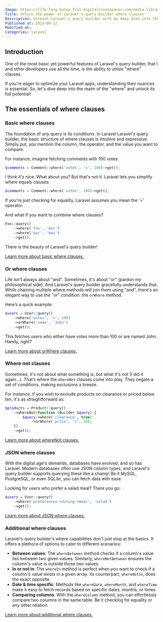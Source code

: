 ```yaml
---
Image: https://life-long-bunny.fra1.digitaloceanspaces.com/media-library/production/71/NjPIPYfFErJWOhUIgb6vbjhiAibOPR-metacHJvZ3JhbW1pbmdfbGZlcnRzLmpwZw%3D%3D-.jpg
Title: Unlock the power of Laravel's query builder where clauses
Description: Unleash Laravel's query builder with my deep dive into the power of "where" clauses—triggering conditions, exclusions, JSON queries, and more.
Published at: 2023-09-12
Modified at: 
Categories: laravel
---
```


## Introduction

One of the most basic yet powerful features of Laravel's query builder, that I and other developers use all the time, is the ability to utilize "where" clauses.

If you're eager to optimize your Laravel apps, understanding their nuances is essential. So, let's dive deep into the realm of the "where" and unlock its full potential!

## The essentials of where clauses

### Basic where clauses

The foundation of any query is its conditions. In Laravel Laravel's query builder, the basic structure of where clauses is intuitive and expressive. Simply put, you mention the column, the operator, and the value you want to compare.

For instance, imagine fetching comments with 100 votes:

```php
$comments = Comment::where('votes', '=', 100)->get();
```

I think it's nice. What about you? But that's not it. Laravel lets you simplify where equals clauses:

```php
$comments = Comment::where('votes', 100)->get();
```

If you're just checking for equality, Laravel assumes you mean the '=' operator. 

And what if you want to combine where clauses?

```php
Foo::query()
    ->where('foo', 'bar')
    ->where('bar', 'baz')
    ->get();
```

There is the beauty of Laravel's query builder!

[Learn more about basic where clauses.](https://laravel.com/docs/10.x/queries#basic-where-clauses)

### Or where clauses

Life isn't always about "and". Sometimes, it's about "or" (pardon my philosophical side). And Laravel's query builder gracefully understands that. While chaining multiple where methods will join them using "and", there's an elegant way to use the "or" condition: the `orWhere` method.

Here’s a quick example:

```php
$users = User::query()
    ->where('votes', '>', 100)
    ->orWhere('name', 'John')
    ->get();
```

This fetches users who either have votes more than 100 or are named John. Handy, right?

[Learn more about orWhere clauses.](https://laravel.com/docs/10.x/queries#or-where-clauses)

### Where not clauses

Sometimes, it's not about what something is, but what it's not (I did it again…). That’s where the `whereNot` clauses come into play. They negate a set of conditions, making exclusions a breeze.

For instance, if you wish to exclude products on clearance or priced below ten, it's as straightforward as:

```php
$products = Product::query()
    ->whereNot(function (Builder $query) {
        $query->where('clearance', true)
            ->orWhere('price', '<', 10);
    })
    ->get();
```

[Learn more about whereNot clauses.](https://laravel.com/docs/10.x/queries#where-not-clauses)

### JSON where clauses

With the digital age's demands, databases have evolved, and so has Laravel. Modern databases often use JSON column types, and Laravel's query builder supports querying these like a champ! Be it MySQL, PostgreSQL, or even SQLite, you can fetch data with ease.

Looking for users who prefer a salad meal? There you go:

```php
$users = User::query()
    ->where('preferences->dining->meal', 'salad')
    ->get();
```

[Learn more about JSON where clauses.](https://laravel.com/docs/10.x/queries#json-where-clauses)

### Additional where clauses

Laravel's query builder's where capabilities don't just stop at the basics. It offers a plethora of options to cater to different scenarios:

- **Between values**: The `whereBetween` method checks if a column's value lies between two given values. Similarly, `whereNotBetween` ensures the column's value is outside those two values.
- **In or not in**: The `whereIn` method is perfect when you want to check if a column's value exists in a given array. Its counterpart, `whereNotIn`, does the exact opposite.
- **Date & time specific**: Methods like `whereDate`, `whereMonth`, and `whereTime` make it easy to fetch records based on specific dates, months, or times.
- **Comparing columns**: With the `whereColumn` method, you can effortlessly compare two columns in the same table. Be it checking for equality or any other relation.

[Learn more about additional where clauses.](https://laravel.com/docs/10.x/queries#additional-where-clauses)